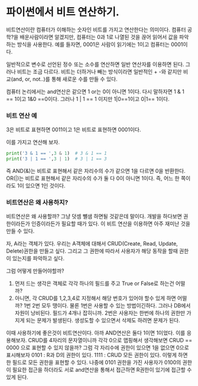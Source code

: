 # 파이썬에서 비트 연산하기.

비트연산이란 컴퓨터가 이해하는 숫자인 비트를 가지고 연산한다는 의미이다.
컴퓨터 공학?을 배운사람이라면 알겠지만, 컴퓨터는 0과 1로 나열된 것을 끊어 읽어서 값을 파악하는 방식을 사용한다.
예를 들자면, 0001은 사람이 읽기에는 1이고 컴퓨터는 0001이다.

일반적으로 변수로 선언된 정수 또는 소수를 연산하면 일반 연산자를 이용하면 된다. 그러나 비트는 조금 다르다.
비트는 더하거나 빼는 방식이라면 일반적인 + -와 같지만
비교(and, or, not..)를 통해 새로운 수를 만들 수 있다.

컴퓨터 논리에서는 and연산은 같으면 1 or는 0이 아니면 1이다.
다시 말하자면
1 & 1 == 1이고 1&0 ==0이다.
그러나 1 | 1 == 1 이지만 1|0==1이고 0|1== 1이다.

### 비트 연산 예
3은 비트로 표현하면 0011이고
1은 비트로 표현하면 0001이다.

이를 가지고 연산해 보자.

```python
print('3 & 1 == ',3 & 1)  # 3 & 1 == 1
print('3 | 1 == ',3 | 1)  # 3 | 1 == 3
```
즉 AND(&)는 비트로 표현해서 같은 자리수의 수가 같으면 1을 다르면 0을 반환한다.
OR(|)는 비트로 표현해서 같은 자리수의 수가 둘 다 0이 아니면 1이다. 즉, 어느 한 쪽이라도 1이 있으면 1인 것이다.

### 비트연산은 왜 사용하지?
비트연산은 왜 사용할까?
그냥 덧셈 뺄샘 하면될 것같은데 말이다.
개발을 하다보면 권한이라든가 인증이라든가 필요할 때가 있다.
이 비트 연산을 이용하면 아주 재미난 것을 만들 수 있다.

자, A라는 객체가 있다.
우리는 A객체에 대해서 CRUD(Create, Read, Update, Delete)권한을 만들고 싶다. 그리고 그 권한에 따라서 사용자가 해당 동작을 할때 권한이 있는지를 파악하고 싶다.

그럼 어떻게 만들어야할까?
1. 먼저 드는 생각은 객체로 각각 하나의 필드를 주고 True or False로 하는건 어떨까?
2. 아니면, 각 CRUD를 1,2,3,4로 지정해서 해당 번호가 있어야 할수 있게 하면 어떨까?
1번 2번 모두 땡이다.
물론 1번은 사용할 수 있는 방법이긴하다.
그러나 DB에서 자원이 낭비된다. 필드가 4개나 잡히니까.
2번은 사용자는 한번에 하나의 권한만 가지게 되는 문제가 발생된다.
생성도할 수 있으면서 삭제도 하려면 문제가 된다.

이때 사용하기에 좋은것이 비트연산이다.
아까 AND연산은 둘다 1이면 1이었다.
이를 응용해보자.
CRUD를 4자리의 문자열이니까 각각 0으로 맵핑해서 생각해보면
CRUD == 0000
으로 표현할 수 있지 않을까?
그럼 각 자리수에 권한이 있으면 1을 없으면 0으로 표시해보자
0101 : R과 D의 권한이 있다.
1111 : CRUD 모든 권한이 있다.
이렇게 하면 한 필드로 모든 권한을 표현할 수 있다.
나중에 0101 권한을 가진 사용자가
0100의 권한이 필요한 접근을 하더라도
서로 and연산을 통해서 접근하면 R권한이 있기에 접근할 수 있게 된다.
